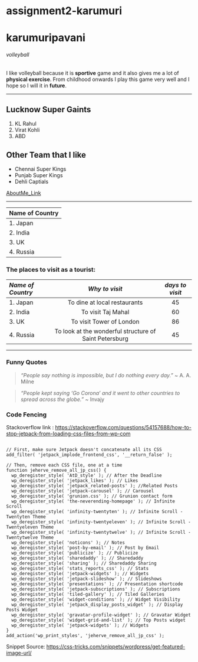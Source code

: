 # assignment2-karumuri
# karumuripavani
###### volleyball
I like volleyball because it is **sportive** game and it also gives me a lot of **physical exercise**. From childhood onwards I play this game very well and I hope so I will it in **future**.

---

## Lucknow Super Gaints

1. KL Rahul
2. Virat Kohli
3. ABD

## Other Team that I like

* Chennai Super Kings
* Punjab Super Kings
* Dehli Captials

[AboutMe_Link](AboutMe.md)

---
|  Name of Country  |
| :------------ | 
| 1. Japan    |
| 2. India  |
| 3. UK        |
| 4. Russia          |

### The places to visit as a tourist:

|  *Name of Country*  | *Why to visit* | *days to visit*|
| :------------ | :------------: | :------------: |
| 1. Japan    | To dine at local restaurants   | 45 |
| 2. India          | To visit Taj Mahal   | 60 |
| 3. UK        | To visit Tower of London   | 86 |
| 4. Russia         |  To look at the wonderful structure of Saint Petersburg | 45 |

---

### Funny Quotes

> *“People say nothing is impossible, but I do nothing every day.”* ~ A. A. Milne

> *“People kept saying ‘Go Corona’ and it went to other countries to spread across the globe.”* ~ Invajy

### Code Fencing

Stackoverflow link : <https://stackoverflow.com/questions/54157688/how-to-stop-jetpack-from-loading-css-files-from-wp-com>

```

// First, make sure Jetpack doesn't concatenate all its CSS
add_filter( 'jetpack_implode_frontend_css', '__return_false' );

// Then, remove each CSS file, one at a time
function jeherve_remove_all_jp_css() {
  wp_deregister_style( 'AtD_style' ); // After the Deadline
  wp_deregister_style( 'jetpack_likes' ); // Likes
  wp_deregister_style( 'jetpack_related-posts' ); //Related Posts
  wp_deregister_style( 'jetpack-carousel' ); // Carousel
  wp_deregister_style( 'grunion.css' ); // Grunion contact form
  wp_deregister_style( 'the-neverending-homepage' ); // Infinite Scroll
  wp_deregister_style( 'infinity-twentyten' ); // Infinite Scroll - Twentyten Theme
  wp_deregister_style( 'infinity-twentyeleven' ); // Infinite Scroll - Twentyeleven Theme
  wp_deregister_style( 'infinity-twentytwelve' ); // Infinite Scroll - Twentytwelve Theme
  wp_deregister_style( 'noticons' ); // Notes
  wp_deregister_style( 'post-by-email' ); // Post by Email
  wp_deregister_style( 'publicize' ); // Publicize
  wp_deregister_style( 'sharedaddy' ); // Sharedaddy
  wp_deregister_style( 'sharing' ); // Sharedaddy Sharing
  wp_deregister_style( 'stats_reports_css' ); // Stats
  wp_deregister_style( 'jetpack-widgets' ); // Widgets
  wp_deregister_style( 'jetpack-slideshow' ); // Slideshows
  wp_deregister_style( 'presentations' ); // Presentation shortcode
  wp_deregister_style( 'jetpack-subscriptions' ); // Subscriptions
  wp_deregister_style( 'tiled-gallery' ); // Tiled Galleries
  wp_deregister_style( 'widget-conditions' ); // Widget Visibility
  wp_deregister_style( 'jetpack_display_posts_widget' ); // Display Posts Widget
  wp_deregister_style( 'gravatar-profile-widget' ); // Gravatar Widget
  wp_deregister_style( 'widget-grid-and-list' ); // Top Posts widget
  wp_deregister_style( 'jetpack-widgets' ); // Widgets
}
add_action('wp_print_styles', 'jeherve_remove_all_jp_css' );

```

Snippet Source: <https://css-tricks.com/snippets/wordpress/get-featured-image-url/>
